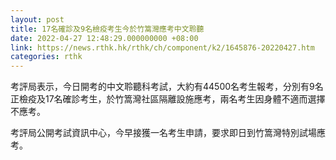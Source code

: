 ```yaml
---
layout: post
title: 17名確診及9名檢疫考生今於竹篙灣應考中文聆聽
date: 2022-04-27 12:48:29.000000000 +08:00
link: https://news.rthk.hk/rthk/ch/component/k2/1645876-20220427.htm
categories: rthk
---
```


考評局表示，今日開考的中文聆聽科考試，大約有44500名考生報考，分別有9名正檢疫及17名確診考生，於竹篙灣社區隔離設施應考，兩名考生因身體不適而選擇不應考。

考評局公開考試資訊中心，今早接獲一名考生申請，要求即日到竹篙灣特別試場應考。
